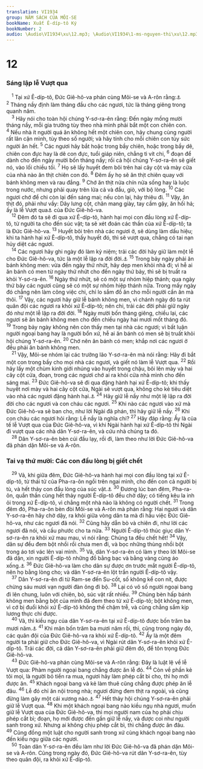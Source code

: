 ```yaml
---
translation: VI1934
group: NĂM SÁCH CỦA MÔI-SE
bookName: Xuất Ê-díp-tô Ký 
bookNumber: 2
audio: \Audio\VI1934\xu\12.mp3; \Audio\VI1934\1-ms-nguyen-thi\xu\12.mp3
---
```


<div class="title"><h1>12</h1><h3>Sáng lập lễ Vượt qua</h3></div>
<span class="verse xu_12_1"> <sup>1</sup> Tại xứ Ê-díp-tô, Đức Giê-hô-va phán cùng Môi-se và A-rôn rằng:<a data-toggle="tooltip" data-placement="bottom" title="Le 23:5; Dan 9:1-5; 28:16; Phu 16:1-2">⚓</a></span>
<span class="verse xu_12_2"><sup>2</sup> Tháng nầy định làm tháng đầu cho các ngươi, tức là tháng giêng trong quanh năm. <br/></span>
<span class="verse xu_12_3"> <sup>3</sup> Hãy nói cho toàn hội chúng Y-sơ-ra-ên rằng: Đến ngày mồng mười tháng nầy, mỗi gia trưởng tùy theo nhà mình phải bắt một con chiên con. </span>
<span class="verse xu_12_4"><sup>4</sup> Nếu nhà ít người quá ăn không hết một chiên con, hãy chung cùng người rất lân cận mình, tùy theo số người; và hãy tính cho mỗi chiên con tùy sức người ăn hết. </span>
<span class="verse xu_12_5"><sup>5</sup> Các ngươi hãy bắt hoặc trong bầy chiên, hoặc trong bầy dê, chiên con đực hay là dê con đực, tuổi giáp niên, chẳng tì vít chi, </span>
<span class="verse xu_12_6"><sup>6</sup> đoạn để dành cho đến ngày mười bốn tháng nầy; rồi cả hội chúng Y-sơ-ra-ên sẽ giết nó, vào lối chiều tối. </span>
<span class="verse xu_12_7"><sup>7</sup> Họ sẽ lấy huyết đem bôi trên hai cây cột và mày cửa của nhà nào ăn thịt chiên con đó. </span>
<span class="verse xu_12_8"><sup>8</sup> Đêm ấy họ sẽ ăn thịt chiên quay với bánh không men và rau đắng. </span>
<span class="verse xu_12_9"><sup>9</sup> Chớ ăn thịt nửa chín nửa sống hay là luộc trong nước, nhưng phải quay trên lửa cả và đầu, giò, với bộ lòng. </span>
<span class="verse xu_12_10"><sup>10</sup> Các ngươi chớ để chi còn lại đến sáng mai; nếu còn lại, hãy thiêu đi. </span>
<span class="verse xu_12_11"><sup>11</sup> Vậy, ăn thịt đó, phải như vầy: Dây lưng cột, chân mang giày, tay cầm gậy, ăn hối hả; ấy là lễ Vượt qua<a data-toggle="tooltip" data-placement="bottom" title="Lễ Vượt Qua, tức là lễ Pâque">⚓</a> của Đức Giê-hô-va. <br/></span>
<span class="verse xu_12_12"> <sup>12</sup> Đêm đó ta sẽ đi qua xứ Ê-díp-tô, hành hại mọi con đầu lòng xứ Ê-díp-tô, từ người ta cho đến súc vật; ta sẽ xét đoán các thần của xứ Ê-díp-tô; ta là Đức Giê-hô-va. </span>
<span class="verse xu_12_13"><sup>13</sup> Huyết bôi trên nhà các ngươi ở, sẽ dùng làm dấu hiệu; khi ta hành hại xứ Ê-díp-tô, thấy huyết đó, thì sẽ vượt qua, chẳng có tai nạn hủy diệt các ngươi. <br/></span>
<span class="verse xu_12_14"> <sup>14</sup> Các ngươi hãy ghi ngày đó làm kỷ niệm; trải các đời hãy giữ làm một lễ cho Đức Giê-hô-va, tức là một lễ lập ra đời đời.<a data-toggle="tooltip" data-placement="bottom" title="Xu 23:15; 34:18; Le 23:6-8; Dan 28:17-25; Phu 16:3-8">⚓</a></span>
<span class="verse xu_12_15"><sup>15</sup> Trong bảy ngày phải ăn bánh không men: vừa đến ngày thứ nhứt, hãy dẹp men khỏi nhà đi; vì hễ ai ăn bánh có men từ ngày thứ nhứt cho đến ngày thứ bảy, thì sẽ bị truất ra khỏi Y-sơ-ra-ên. </span>
<span class="verse xu_12_16"><sup>16</sup> Ngày thứ nhứt, sẽ có một sự nhóm hiệp thánh; qua ngày thứ bảy các ngươi cũng sẽ có một sự nhóm hiệp thánh nữa. Trong mấy ngày đó chẳng nên làm công việc chi, chỉ lo sắm đồ ăn cho mỗi người cần ăn mà thôi. </span>
<span class="verse xu_12_17"><sup>17</sup> Vậy, các ngươi hãy giữ lễ bánh không men, vì chánh ngày đó ta rút quân đội các ngươi ra khỏi xứ Ê-díp-tô; nên chi, trải các đời phải giữ ngày đó như một lễ lập ra đời đời. </span>
<span class="verse xu_12_18"><sup>18</sup> Ngày mười bốn tháng giêng, chiều lại, các ngươi sẽ ăn bánh không men cho đến chiều ngày hai mươi mốt tháng đó. </span>
<span class="verse xu_12_19"><sup>19</sup> Trong bảy ngày không nên còn thấy men tại nhà các ngươi; vì bất luận người ngoại bang hay là người bổn xứ, hễ ai ăn bánh có men sẽ bị truất khỏi hội chúng Y-sơ-ra-ên. </span>
<span class="verse xu_12_20"><sup>20</sup> Chớ nên ăn bánh có men; khắp nơi các ngươi ở đều phải ăn bánh không men. <br/></span>
<span class="verse xu_12_21"> <sup>21</sup> Vậy, Môi-se nhóm lại các trưởng lão Y-sơ-ra-ên mà nói rằng: Hãy đi bắt một con trong bầy cho mọi nhà các ngươi, và giết nó làm lễ Vượt qua. </span>
<span class="verse xu_12_22"><sup>22</sup> Rồi hãy lấy một chùm kinh giới nhúng vào huyết trong chậu, bôi lên mày và hai cây cột cửa, đoạn, trong các ngươi chớ ai ra khỏi cửa nhà mình cho đến sáng mai. </span>
<span class="verse xu_12_23"><sup>23</sup> Đức Giê-hô-va sẽ đi qua đặng hành hại xứ Ê-díp-tô; khi thấy huyết nơi mày và hai cây cột cửa, Ngài sẽ vượt qua, không cho kẻ tiêu diệt vào nhà các ngươi đặng hành hại.<a data-toggle="tooltip" data-placement="bottom" title="He 11:28">⚓</a></span>
<span class="verse xu_12_24"><sup>24</sup> Hãy giữ lễ nầy như một lệ lập ra đời đời cho các ngươi và con cháu các ngươi. </span>
<span class="verse xu_12_25"><sup>25</sup> Khi nào các ngươi vào xứ mà Đức Giê-hô-va sẽ ban cho, như lời Ngài đã phán, thì hãy giữ lễ nầy. </span>
<span class="verse xu_12_26"><sup>26</sup> Khi con cháu các ngươi hỏi rằng: Lễ nầy là nghĩa chi? </span>
<span class="verse xu_12_27"><sup>27</sup> Hãy đáp rằng: Ấy là của tế lễ Vượt qua của Đức Giê-hô-va, vì khi Ngài hành hại xứ Ê-díp-tô thì Ngài đi vượt qua các nhà dân Y-sơ-ra-ên, và cứu nhà chúng ta đó. <br/></span>
<span class="verse xu_12_28"> <sup>28</sup> Dân Y-sơ-ra-ên bèn cúi đầu lạy, rồi đi, làm theo như lời Đức Giê-hô-va đã phán dặn Môi-se và A-rôn. <br/></span>
<div class="title"><h3>Tai vạ thứ mười: Các con đầu lòng bị giết chết</h3></div>
<span class="verse xu_12_29"> <sup>29</sup> Vả, khi giữa đêm, Đức Giê-hô-va hành hại mọi con đầu lòng tại xứ Ê-díp-tô, từ thái tử của Pha-ra-ôn ngồi trên ngai mình, cho đến con cả người bị tù, và hết thảy con đầu lòng của súc vật.<a data-toggle="tooltip" data-placement="bottom" title="Xu 4:22-32">⚓</a></span>
<span class="verse xu_12_30"><sup>30</sup> Đương lúc ban đêm, Pha-ra-ôn, quần thần cùng hết thảy người Ê-díp-tô đều chờ dậy; có tiếng kêu la inh ỏi trong xứ Ê-díp-tô, vì chẳng một nhà nào là không có người chết. </span>
<span class="verse xu_12_31"><sup>31</sup> Trong đêm đó, Pha-ra-ôn bèn đòi Môi-se và A-rôn mà phán rằng: Hai ngươi và dân Y-sơ-ra-ên hãy chờ dậy, ra khỏi giữa vòng dân ta mà đi hầu việc Đức Giê-hô-va, như các ngươi đã nói. </span>
<span class="verse xu_12_32"><sup>32</sup> Cũng hãy dẫn bò và chiên đi, như lời các ngươi đã nói, và cầu phước cho ta nữa. </span>
<span class="verse xu_12_33"><sup>33</sup> Người Ê-díp-tô thúc giục dân Y-sơ-ra-ên ra khỏi xứ mau mau, vì nói rằng: Chúng ta đều chết hết! </span>
<span class="verse xu_12_34"><sup>34</sup> Vậy, dân sự đều đem bột nhồi rồi chưa men đi, và bọc những thùng nhồi bột trong áo tơi vác lên vai mình. </span>
<span class="verse xu_12_35"><sup>35</sup> Vả, dân Y-sơ-ra-ên có làm y theo lời Môi-se đã dặn, xin người Ê-díp-tô những đồ bằng bạc và bằng vàng cùng áo xống.<a data-toggle="tooltip" data-placement="bottom" title="Xu 3:21-22">⚓</a></span>
<span class="verse xu_12_36"><sup>36</sup> Đức Giê-hô-va làm cho dân sự được ơn trước mắt người Ê-díp-tô, nên họ bằng lòng cho; và dân Y-sơ-ra-ên lột trần người Ê-díp-tô vậy. <br/></span>
<span class="verse xu_12_37"> <sup>37</sup> Dân Y-sơ-ra-ên đi từ Ram-se đến Su-cốt, số không kể con nít, được chừng sáu mươi vạn người đàn ông đi bộ. </span>
<span class="verse xu_12_38"><sup>38</sup> Lại có vô số người ngoại bang đi lên chung, luôn với chiên, bò, súc vật rất nhiều. </span>
<span class="verse xu_12_39"><sup>39</sup> Chúng bèn hấp bánh không men bằng bột của mình đã đem theo từ xứ Ê-díp-tô; bột không men, vì cớ bị đuổi khỏi xứ Ê-díp-tô không thế chậm trễ, và cũng chẳng sắm kịp lương thực chi được. <br/></span>
<span class="verse xu_12_40"> <sup>40</sup> Vả, thì kiều ngụ của dân Y-sơ-ra-ên tại xứ Ê-díp-tô được bốn trăm ba mươi năm.<a data-toggle="tooltip" data-placement="bottom" title="Sa 15:13; Ga 3:17">⚓</a></span>
<span class="verse xu_12_41"><sup>41</sup> Khi mãn bốn trăm ba mươi năm rồi, thì, cũng trong ngày đó, các quân đội của Đức Giê-hô-va ra khỏi xứ Ê-díp-tô. </span>
<span class="verse xu_12_42"><sup>42</sup> Ấy là một đêm người ta phải giữ cho Đức Giê-hô-va, vì Ngài rút dân Y-sơ-ra-ên khỏi xứ Ê-díp-tô. Trải các đời, cả dân Y-sơ-ra-ên phải giữ đêm đó, để tôn trọng Đức Giê-hô-va. <br/></span>
<span class="verse xu_12_43"> <sup>43</sup> Đức Giê-hô-va phán cùng Môi-se và A-rôn rằng: Đây là luật lệ về lễ Vượt qua: Phàm người ngoại bang chẳng được ăn lễ đó. </span>
<span class="verse xu_12_44"><sup>44</sup> Còn về phần kẻ tôi mọi, là người bỏ tiền ra mua, ngươi hãy làm phép cắt bì cho, thì họ mới được ăn. </span>
<span class="verse xu_12_45"><sup>45</sup> Khách ngoại bang và kẻ làm thuê cũng chẳng được phép ăn lễ đâu. </span>
<span class="verse xu_12_46"><sup>46</sup> Lễ đó chỉ ăn nội trong nhà; ngươi đừng đem thịt ra ngoài, và cũng đừng làm gãy một cái xương nào.<a data-toggle="tooltip" data-placement="bottom" title="Dan 9:12; Gi 19:36">⚓</a></span>
<span class="verse xu_12_47"><sup>47</sup> Hết thảy hội chúng Y-sơ-ra-ên phải giữ lễ Vượt qua. </span>
<span class="verse xu_12_48"><sup>48</sup> Khi một khách ngoại bang nào kiều ngụ nhà ngươi, muốn giữ lễ Vượt qua của Đức Giê-hô-va, thì mọi người nam của họ phải chịu phép cắt bì; đoạn, họ mới được đến gần giữ lễ nầy, và được coi như người sanh trong xứ. Nhưng ai không chịu phép cắt bì, thì chẳng được ăn đâu. </span>
<span class="verse xu_12_49"><sup>49</sup> Cũng đồng một luật cho người sanh trong xứ cùng khách ngoại bang nào đến kiều ngụ giữa các ngươi. <br/></span>
<span class="verse xu_12_50"> <sup>50</sup> Toàn dân Y-sơ-ra-ên đều làm như lời Đức Giê-hô-va đã phán dặn Môi-se và A-rôn. Cũng trong ngày đó, Đức Giê-hô-va rút dân Y-sơ-ra-ên, tùy theo quân đội, ra khỏi xứ Ê-díp-tô. <br/></span>

